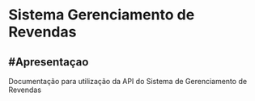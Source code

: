 <h1>Sistema Gerenciamento de Revendas</h1>

<h2>#Apresentaçao</h2>

<p>Documentação para utilização da API do Sistema de Gerenciamento de Revendas</p>


